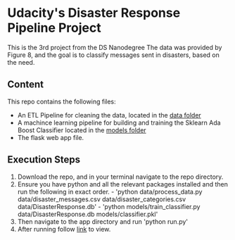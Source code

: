 # Udacity's Disaster Response Pipeline Project

This is the 3rd project from the DS Nanodegree
The data was provided by Figure 8, and the goal is to classify messages sent in disasters, based on the need.

## Content
This repo contains the following files:
* An ETL Pipeline for cleaning the data, located in the [data folder](./data/process_data.py)
* A machince learning pipeline for building and training the Sklearn Ada Boost Classifier located in the [models folder](./models/train_classifier.py)
* The flask web app file.

## Execution Steps
1. Download the repo, and in your terminal navigate to the repo directory.
2. Ensure you have python and all the relevant packages installed and then run the following in exact order.
       - 'python data/process_data.py data/disaster_messages.csv data/disaster_categories.csv data/DisasterResponse.db'
       - 'python models/train_classifier.py data/DisasterResponse.db models/classifier.pkl'
3. Then navigate to the app directory and run 'python run.py' 
4. After running follow [link](https://view6914b2f4-3001.udacity-student-workspaces.com/) to view.
